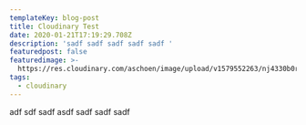 ```yaml
---
templateKey: blog-post
title: Cloudinary Test
date: 2020-01-21T17:19:29.708Z
description: 'sadf sadf sadf sadf sadf '
featuredpost: false
featuredimage: >-
  https://res.cloudinary.com/aschoen/image/upload/v1579552263/nj4330b0rd4kofaoqb4j.jpg
tags:
  - cloudinary
---
```

adf sdf sadf asdf sadf sadf sadf
